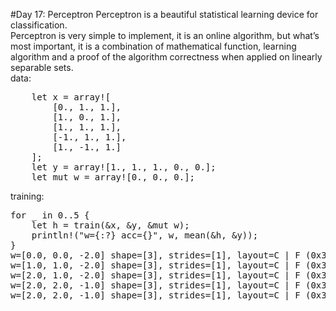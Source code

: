 #Day 17: Perceptron
Perceptron is a beautiful statistical learning device for classification.
<br/>
Perceptron is very simple to implement, it is an online algorithm, but what’s most important, it is a combination of mathematical function, learning algorithm and a proof of the algorithm correctness when applied on linearly separable sets.
<br/>
data:
<pre>
    let x = array![
        [0., 1., 1.],
        [1., 0., 1.],
        [1., 1., 1.],
        [-1., 1., 1.],
        [1., -1., 1.]
    ];
    let y = array![1., 1., 1., 0., 0.];
    let mut w = array![0., 0., 0.];
</pre>
training:
<pre>
for _ in 0..5 {
    let h = train(&x, &y, &mut w);
    println!("w={:?} acc={}", w, mean(&h, &y));
}
w=[0.0, 0.0, -2.0] shape=[3], strides=[1], layout=C | F (0x3) acc=0.4
w=[1.0, 1.0, -2.0] shape=[3], strides=[1], layout=C | F (0x3) acc=0.6
w=[2.0, 1.0, -2.0] shape=[3], strides=[1], layout=C | F (0x3) acc=0.8
w=[2.0, 2.0, -1.0] shape=[3], strides=[1], layout=C | F (0x3) acc=1
w=[2.0, 2.0, -1.0] shape=[3], strides=[1], layout=C | F (0x3) acc=1
</pre>